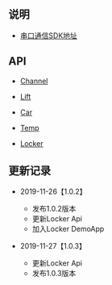 ## 说明
- [串口通信SDK地址](https://github.com/Acccord/AndroidSerialPort)

## API 

- [Channel](https://github.com/Acccord/SPOpenApi/blob/master/doc/Channel.md)

- [Lift](https://github.com/Acccord/SPOpenApi/blob/master/doc/LiftApi.md)

- [Car](https://github.com/Acccord/SPOpenApi/blob/master/doc/CarApi.md)

- [Temp](https://github.com/Acccord/SPOpenApi/blob/master/doc/TempApi.md)

- [Locker](https://github.com/Acccord/SPOpenApi/blob/master/doc/LockerApi.md)


## 更新记录

- 2019-11-26【1.0.2】
    - 发布1.0.2版本
    - 更新Locker Api
    - 加入Locker DemoApp

- 2019-11-27【1.0.3】
    - 更新Locker Api
    - 发布1.0.3版本